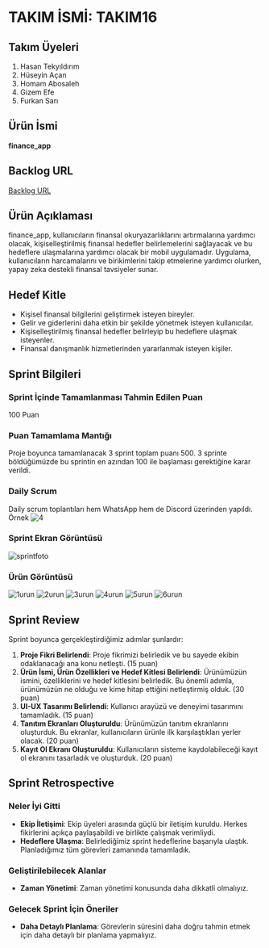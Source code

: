 # TAKIM İSMİ: TAKIM16

## Takım Üyeleri
1. Hasan Tekyıldırım
2. Hüseyin Açan
3. Homam Abosaleh
4. Gizem Efe
5. Furkan Sarı

## Ürün İsmi
**finance_app**

## Backlog URL
[Backlog URL]( https://trello.com/b/yyNR0ALo/1spri%CC%87nt)


## Ürün Açıklaması
finance_app, kullanıcıların finansal okuryazarlıklarını artırmalarına yardımcı olacak, kişiselleştirilmiş finansal hedefler belirlemelerini sağlayacak ve bu hedeflere ulaşmalarına yardımcı olacak bir mobil uygulamadır. Uygulama, kullanıcıların harcamalarını ve birikimlerini takip etmelerine yardımcı olurken, yapay zeka destekli finansal tavsiyeler sunar.

## Hedef Kitle
- Kişisel finansal bilgilerini geliştirmek isteyen bireyler.
- Gelir ve giderlerini daha etkin bir şekilde yönetmek isteyen kullanıcılar.
- Kişiselleştirilmiş finansal hedefler belirleyip bu hedeflere ulaşmak isteyenler.
- Finansal danışmanlık hizmetlerinden yararlanmak isteyen kişiler.

## Sprint Bilgileri

### Sprint İçinde Tamamlanması Tahmin Edilen Puan
100 Puan

### Puan Tamamlama Mantığı
Proje boyunca tamamlanacak 3 sprint toplam puanı 500. 3 sprinte böldüğümüzde bu sprintin en azından 100 ile başlaması gerektiğine karar verildi.

### Daily Scrum
Daily scrum toplantıları hem WhatsApp hem de Discord üzerinden yapıldı.
Örnek
![4](https://github.com/HomamAbosaleh/TAKIM16/assets/130930838/3967d7c1-db8c-45e8-b177-ad60de702029)


### Sprint Ekran Görüntüsü
![sprintfoto](https://github.com/HomamAbosaleh/TAKIM16/assets/130930838/3d9b64fd-90b6-43f8-a762-547f02122beb)


### Ürün Görüntüsü
![1urun](https://github.com/HomamAbosaleh/TAKIM16/assets/130930838/ae074c09-3494-4ff6-b7b4-31ac4e9cd0c2)
![2urun](https://github.com/HomamAbosaleh/TAKIM16/assets/130930838/77984444-513b-4537-854f-799518980601)
![3urun](https://github.com/HomamAbosaleh/TAKIM16/assets/130930838/5366c529-a86d-498b-8176-aa998a4730da)
![4urun](https://github.com/HomamAbosaleh/TAKIM16/assets/130930838/38675b66-37ba-4730-a089-10855aa878f5)
![5urun](https://github.com/HomamAbosaleh/TAKIM16/assets/130930838/358d71c2-4376-45fb-bff6-aa7c6a70e05c)
![6urun](https://github.com/HomamAbosaleh/TAKIM16/assets/130930838/db745010-f2f7-4cd1-ba73-28097f62d35f)

## Sprint Review
Sprint boyunca gerçekleştirdiğimiz adımlar şunlardır:

1. **Proje Fikri Belirlendi**: Proje fikrimizi belirledik ve bu sayede ekibin odaklanacağı ana konu netleşti. (15 puan)
2. **Ürün İsmi, Ürün Özellikleri ve Hedef Kitlesi Belirlendi**: Ürünümüzün ismini, özelliklerini ve hedef kitlesini belirledik. Bu önemli adımla, ürünümüzün ne olduğu ve kime hitap ettiğini netleştirmiş olduk. (30 puan)
3. **UI-UX Tasarımı Belirlendi**: Kullanıcı arayüzü ve deneyimi tasarımını tamamladık. (15 puan)
4. **Tanıtım Ekranları Oluşturuldu**: Ürünümüzün tanıtım ekranlarını oluşturduk. Bu ekranlar, kullanıcıların ürünle ilk karşılaştıkları yerler olacak. (20 puan)
5. **Kayıt Ol Ekranı Oluşturuldu**: Kullanıcıların sisteme kaydolabileceği kayıt ol ekranını tasarladık ve oluşturduk. (20 puan)

## Sprint Retrospective

### Neler İyi Gitti
- **Ekip İletişimi**: Ekip üyeleri arasında güçlü bir iletişim kuruldu. Herkes fikirlerini açıkça paylaşabildi ve birlikte çalışmak verimliydi.
- **Hedeflere Ulaşma**: Belirlediğimiz sprint hedeflerine başarıyla ulaştık. Planladığımız tüm görevleri zamanında tamamladık.

### Geliştirilebilecek Alanlar
- **Zaman Yönetimi**: Zaman yönetimi konusunda daha dikkatli olmalıyız.

### Gelecek Sprint İçin Öneriler
- **Daha Detaylı Planlama**: Görevlerin süresini daha doğru tahmin etmek için daha detaylı bir planlama yapmalıyız.
